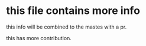 # this file contains more info

this info will be combined to the mastes with a pr.

this has more contribution.

